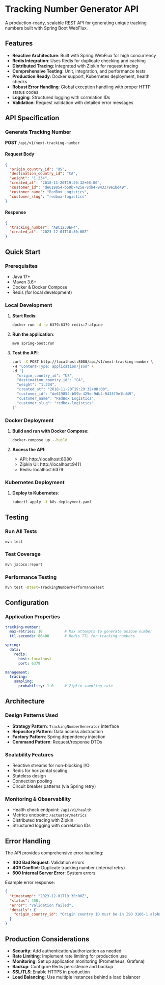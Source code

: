 # Tracking Number Generator API

A production-ready, scalable REST API for generating unique tracking numbers built with Spring Boot WebFlux.

## Features

- **Reactive Architecture**: Built with Spring WebFlux for high concurrency
- **Redis Integration**: Uses Redis for duplicate checking and caching
- **Distributed Tracing**: Integrated with Zipkin for request tracing
- **Comprehensive Testing**: Unit, integration, and performance tests
- **Production Ready**: Docker support, Kubernetes deployment, health checks
- **Robust Error Handling**: Global exception handling with proper HTTP status codes
- **Logging**: Structured logging with correlation IDs
- **Validation**: Request validation with detailed error messages

## API Specification

### Generate Tracking Number

**POST** `/api/v1/next-tracking-number`

#### Request Body
```json
{
  "origin_country_id": "US",
  "destination_country_id": "CA", 
  "weight": "1.234",
  "created_at": "2018-11-20T19:29:32+08:00",
  "customer_id": "de619854-b59b-425e-9db4-943379e1bd49",
  "customer_name": "RedBox Logistics",
  "customer_slug": "redbox-logistics"
}
```

#### Response
```json
{
  "tracking_number": "ABC123DEF4",
  "created_at": "2023-12-01T10:30:00Z"
}
```

## Quick Start

### Prerequisites
- Java 17+
- Maven 3.6+
- Docker & Docker Compose
- Redis (for local development)

### Local Development

1. **Start Redis**:
   ```bash
   docker run -d -p 6379:6379 redis:7-alpine
   ```

2. **Run the application**:
   ```bash
   mvn spring-boot:run
   ```

3. **Test the API**:
   ```bash
   curl -X POST http://localhost:8080/api/v1/next-tracking-number \
   -H "Content-Type: application/json" \
   -d '{
     "origin_country_id": "US",
     "destination_country_id": "CA",
     "weight": "1.234", 
     "created_at": "2018-11-20T19:29:32+08:00",
     "customer_id": "de619854-b59b-425e-9db4-943379e1bd49",
     "customer_name": "RedBox Logistics",
     "customer_slug": "redbox-logistics"
   }'
   ```

### Docker Deployment

1. **Build and run with Docker Compose**:
   ```bash
   docker-compose up --build
   ```

2. **Access the API**:
    - API: http://localhost:8080
    - Zipkin UI: http://localhost:9411
    - Redis: localhost:6379

### Kubernetes Deployment

1. **Deploy to Kubernetes**:
   ```bash
   kubectl apply -f k8s-deployment.yaml
   ```

## Testing

### Run All Tests
```bash
mvn test
```

### Test Coverage
```bash
mvn jacoco:report
```

### Performance Testing
```bash
mvn test -Dtest=TrackingNumberPerformanceTest
```

## Configuration

### Application Properties
```yaml
tracking-number:
  max-retries: 10          # Max attempts to generate unique number
  ttl-seconds: 86400       # Redis TTL for tracking numbers

spring:
  data:
    redis:
      host: localhost
      port: 6379

management:
  tracing:
    sampling:
      probability: 1.0     # Zipkin sampling rate
```

## Architecture

### Design Patterns Used
- **Strategy Pattern**: `TrackingNumberGenerator` interface
- **Repository Pattern**: Data access abstraction
- **Factory Pattern**: Spring dependency injection
- **Command Pattern**: Request/response DTOs

### Scalability Features
- Reactive streams for non-blocking I/O
- Redis for horizontal scaling
- Stateless design
- Connection pooling
- Circuit breaker patterns (via Spring retry)

### Monitoring & Observability
- Health check endpoint: `/api/v1/health`
- Metrics endpoint: `/actuator/metrics`
- Distributed tracing with Zipkin
- Structured logging with correlation IDs

## Error Handling

The API provides comprehensive error handling:

- **400 Bad Request**: Validation errors
- **409 Conflict**: Duplicate tracking number (internal retry)
- **500 Internal Server Error**: System errors

Example error response:
```json
{
  "timestamp": "2023-12-01T10:30:00Z",
  "status": 400,
  "error": "Validation failed",
  "details": {
    "origin_country_id": "Origin country ID must be in ISO 3166-1 alpha-2 format"
  }
}
```

## Production Considerations

- **Security**: Add authentication/authorization as needed
- **Rate Limiting**: Implement rate limiting for production use
- **Monitoring**: Set up application monitoring (Prometheus, Grafana)
- **Backup**: Configure Redis persistence and backup
- **SSL/TLS**: Enable HTTPS in production
- **Load Balancing**: Use multiple instances behind a load balancer
